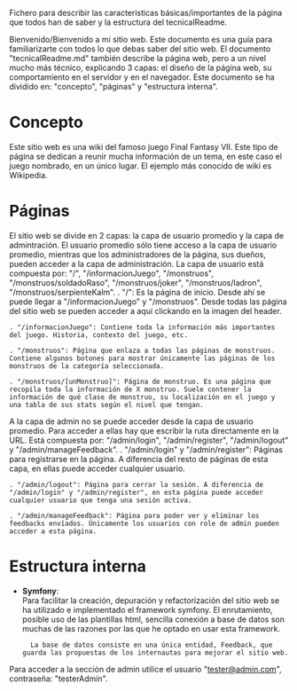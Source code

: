 Fichero para describir las caracteristicas básicas/importantes de la página que todos han de saber y la estructura del tecnicalReadme.

Bienvenido/Bienvenido a mi sitio web. Este documento es una guía para familiarizarte con todos lo que debas saber del sitio web. El documento "tecnicalReadme.md" también describe la página web, pero a un nivel mucho más técnico, explicando 3 capas: el diseño de la página web, su comportamiento en el servidor y en el navegador.
Este documento se ha dividido en: "concepto", "páginas" y "estructura interna".


# Concepto

Este sitio web es una wiki del famoso juego Final Fantasy VII. Este tipo de página se dedican a reunir mucha información de un tema, en este caso el juego nombrado, en un único lugar. El ejemplo más conocido de wiki es Wikipedia.



# Páginas
El sitio web se divide en 2 capas: la capa de usuario promedio y la capa de admintración. El usuario promedio sólo tiene acceso a la capa de usuario promedio, mientras que los administradores de la página, sus dueños, pueden acceder a la capa de administración. 
La capa de usuario está compuesta por: "/", "/informacionJuego", "/monstruos", "/monstruos/soldadoRaso", "/monstruos/joker", "/monstruos/ladron", "/monstruos/serpienteKalm". 
    . "/": Es la página de inicio. Desde ahí se puede llegar a "/informacionJuego" y "/monstruos". Desde todas las página del sitio web se pueden acceder a aquí clickando en la imagen del header. 

    . "/informacionJuego": Contiene toda la información más importantes del juego. Historia, contexto del juego, etc.

    . "/monstruos": Página que enlaza a todas las páginas de monstruos. Contiene algunos botones para mostrar únicamente las páginas de los monstruos de la categoría seleccionada.

    . "/monstruos/[unMonstruo]": Página de monstruo. Es una página que recopila toda la información de X monstruo. Suele contener la información de qué clase de monstruo, su localización en el juego y una tabla de sus stats según el nivel que tengan.

A la capa de admin no se puede acceder desde la capa de usuario promedio. Para acceder a ellas hay que escribir la ruta directamente en la URL. Está compuesta por: "/admin/login", "/admin/register", "/admin/logout" y "/admin/manageFeedback".
    . "/admin/login" y "/admin/register": Páginas para registrarse en la página. A diferencia del resto de páginas de esta capa, en ellas puede acceder cualquier usuario. 

    . "/admin/logout": Página para cerrar la sesión. A diferencia de "/admin/login" y "/admin/register", en esta página puede acceder cualquier usuario que tenga una sesión activa.

    . "/admin/manageFeedback": Página para poder ver y eliminar los feedbacks envíados. Únicamente los usuarios con role de admin pueden acceder a esta página.


# Estructura interna

- **Symfony**:  
        Para facilitar la creación, depuración y refactorización del sitio web se ha utilizado e implementado el framework symfony. El enrutamiento, posible uso de las plantillas html, sencilla conexión a base de datos son muchas de las razones por las que he optado en usar esta framework.
        
        La base de datos consiste en una única entidad, Feedback, que guarda las propuestas de los internautas para mejorar el sitio web.




Para acceder a la sección de admin utilice el usuario "tester@admin.com", contraseña: "testerAdmin".

